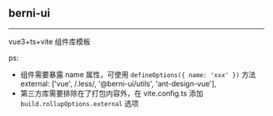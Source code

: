## berni-ui

---

vue3+ts+vite 组件库模板

ps:

- 组件需要暴露 name 属性，可使用 `defineOptions({ name: 'xxx' })` 方法
  external: ['vue', /\.less/, '@berni-ui/utils', 'ant-design-vue'],
- 第三方库需要排除在了打包内容外，在 vite.config.ts 添加 `build.rollupOptions.external` 选项
